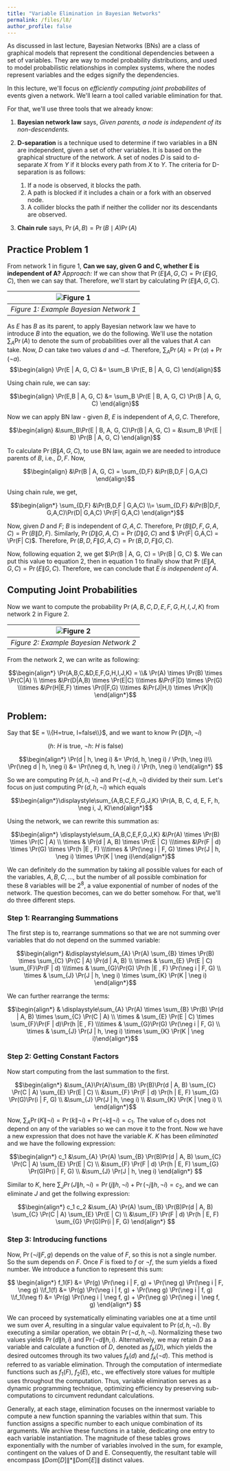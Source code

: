 ```yaml
---
title: "Variable Elimination in Bayesian Networks"
permalink: /files/l8/
author_profile: false
---
```


As discussed in last lecture, Bayesian Networks (BNs) are a class of graphical models that represent the conditional dependencies between a set of variables. They are way to model probability distributions, and used to model probabilistic relationships in complex systems, where the nodes represent variables and the edges signify the dependencies.

In this lecture, we'll focus on *efficiently computing joint probabilites* of events given a network. We'll learn a tool called variable elimination for that.

For that, we'll use three tools that we already know:

1. **Bayesian network law** says, *Given parents, a node is independent of its non-descendents.*

2. **D-separation** is a technique used to determine if two variables in a BN are independent, given a set of other variables. It is based on the graphical structure of the network. A set of nodes $D$ is said to d-separate $X$ from $Y$ if it blocks every path from $X$ to $Y$. The criteria for D-separation is as follows:

    1. If a node is observed, it blocks the path.
    2. A path is blocked if it includes a chain or a fork with an observed node.
    3. A collider blocks the path if neither the collider nor its descendants are observed.

3. **Chain rule** says, ${\displaystyle \Pr (A, B)=\Pr (B\mid A)\Pr (A)}$

## Practice Problem 1
From network 1 in figure 1, **Can we say, given G and C, whether E is independent of A?**
*Approach:* If we can show that $\Pr(E \| A, G, C) = \Pr(E \| G, C)$, then we can say that. Therefore, we'll start by calculating $\Pr(E \| A, G, C)$.

| ![Figure 1](/images/markdown-images/L8/network-0.png) |
|:--:|
| *Figure 1: Example Bayesian Network 1* |

As $E$ has $B$ as its parent, to apply Bayesian network law we have to introduce $B$ into the equation, we do the following. We'll use the notation $\displaystyle\sum_{A} \Pr(A)$ to denote the sum of probabilities over all the values that $A$ can take. Now, $D$ can take two values $d$ and $\neg d$.  Therefore, $\displaystyle\sum_{A} \Pr(A) = \Pr(a) + \Pr(\neg a)$.
$$\begin{align}
\Pr(E | A, G, C) &= \sum_B \Pr(E, B | A, G, C)
\end{align}$$

Using chain rule, we can say:

$$\begin{align}
\Pr(E,B | A, G, C) &= \sum_B \Pr(E | B, A, G, C) \Pr(B | A, G, C)
\end{align}$$

Now we can apply BN law - given $B$, $E$ is independent of $A,G,C$. Therefore,

$$\begin{align}
&\sum_B\Pr(E | B, A, G, C)\Pr(B | A, G, C) = &\sum_B \Pr(E | B) \Pr(B | A, G, C)
\end{align}$$

To calculate $\Pr(B \| A, G, C)$, to use BN law, again we are needed to introduce parents of $B$, i.e., $D,F$. Now,


$$\begin{align}
&\Pr(B | A, G, C) = \sum_{D,F} &\Pr(B,D,F | G,A,C)
\end{align}$$

Using chain rule, we get,

$$\begin{align*}
 \sum_{D,F} &\Pr(B,D,F | G,A,C)
 \\=  \sum_{D,F} &\Pr(B|D,F, G,A,C)\Pr(D| G,A,C) \Pr(F| G,A,C)
\end{align*}$$

Now, given $D$ and $F$; $B$ is independent of $G,A,C$.  Therefore, $\Pr(B\|D,F, G,A,C) = \Pr(B\|D,F)$. Similarly, $\Pr(D\| G,A,C)= \Pr(D\| G,C)$ and $ \Pr(F\| G,A,C) = \Pr(F\| C)$. Therefore, $\Pr(B,D,F \| G,A,C) = \Pr(B,D,F \| G,C)$.

Now, following equation 2, we get $\Pr(B \| A, G, C) = \Pr(B \| G, C) $. We can put this value to equation 2, then in equation 1 to finally show that $\Pr(E \| A, G, C) = \Pr(E \| G, C)$. Therefore, we can conclude that *E is independent of A*.

<!-- We get the required values from the table, therefore we can get the value of $\Pr(E \| A, G, C)$. -->

## Computing Joint Probabilities

Now we want to compute the probability $\Pr(A,B,C,D,E,F,G,H,I,J,K)$ from network 2 in Figure 2.

| ![Figure 2](/images/markdown-images/L8/network-1.png) |
|:--:|
| *Figure 2: Example Bayesian Network 2* |

From the network 2, we can write as following:

$$\begin{align*}
\Pr(A,B,C,&D,E,F,G,H,I,J,K) =
\\&  \Pr(A)
\times \Pr(B)
\times \Pr(C|A)
\\ \times &\Pr(D|A,B)
\times \Pr(E|C)
\\\times &\Pr(F|D)
\times \Pr(G)
\\\times &\Pr(H|E,F)
\times \Pr(I|F,G)
\\\times &\Pr(J|H,I)
\times \Pr(K|I)
\end{align*}$$

## Problem:

Say that $E = \\{H=true, I=false\\}$, and we want to know $\Pr(D \| h, \neg i)$

$~~~~~~~~~~~~~~~~~~~~~~~~(h$: $H$ is true, $\neg h$: $H$ is false$)$



$$\begin{align*}
\Pr(d | h, \neg i) &= \Pr(d, h, \neg i) / \Pr(h, \neg i)\\
\Pr(\neg d | h, \neg i) &= \Pr(\neg d, h, \neg i) / \Pr(h, \neg i)
\end{align*}
$$



So we are computing $\Pr(d, h, \neg i)$ and $\Pr(\neg d, h, \neg i)$ divided by their sum. Let's focus on just computing $\Pr(d, h, \neg i)$ which equals

$$\begin{align*}\displaystyle\sum_{A,B,C,E,F,G,J,K}  \Pr(A, B, C, d, E, F, h, \neg i, J, K)\end{align*}$$


Using the network, we can rewrite this summation as:

$$\begin{align*}
\displaystyle\sum_{A,B,C,E,F,G,J,K} &\Pr(A) \times \Pr(B) \times \Pr(C | A)
\\  \times & \Pr(d | A, B) \times \Pr(E | C)
\\\times &\Pr(F | d) \times \Pr(G) \times \Pr(h |E , F)
\\\times & \Pr(\neg i | F, G) \times \Pr(J | h, \neg i) \times \Pr(K | \neg i)\end{align*}$$

We can definitely do the summation by taking all possible values for each of the variables, $A,B,C,\dots$, but the number of all possible combination for these 8 variables will be $2^8$, a value exponential of number of nodes of the network. The question becomes, can we do better somehow. For that, we'll do three different steps.

### Step 1: Rearranging Summations
The first step is to, rearrange summations so that we are not summing over variables that do not depend on the summed variable:

$$\begin{align*}
&\displaystyle\sum_{A}  \Pr(A) \sum_{B} \times \Pr(B) \times \sum_{C} \Pr(C | A) \Pr(d | A, B)
\\  \times &  \sum_{E} \Pr(E | C)
 \sum_{F}\Pr(F | d)
 \\\times & \sum_{G}\Pr(G)  \Pr(h |E , F) \Pr(\neg i | F, G)
\\  \times & \sum_{J} \Pr(J | h, \neg i) \times \sum_{K} \Pr(K | \neg i)
\end{align*}$$

We can further rearrange the terms:

$$\begin{align*}
& \displaystyle\sum_{A} \Pr(A) \times \sum_{B}   \Pr(B) \Pr(d | A, B) \times \sum_{C} \Pr(C | A)
\\  \times &  \sum_{E} \Pr(E | C) \times
 \sum_{F}\Pr(F | d)\Pr(h |E , F)
 \\\times & \sum_{G}\Pr(G)   \Pr(\neg i | F, G)
\\  \times & \sum_{J} \Pr(J | h, \neg i) \times \sum_{K} \Pr(K | \neg i)\end{align*}$$

### Step 2: Getting Constant Factors

Now start computing from the last summation to the first.

$$\begin{align*}
&\sum_{A}\Pr(A)\sum_{B} \Pr(B)\Pr(d | A, B) \sum_{C} \Pr(C | A) \sum_{E} \Pr(E | C) \\
&\sum_{F} \Pr(F | d) \Pr(h | E, F) \sum_{G} \Pr(G)\Pr(i | F, G) \\
&\sum_{J} \Pr(J | h, \neg i) \\
&\sum_{K} \Pr(K | \neg i) \\
\end{align*}$$

Now, $\displaystyle\sum_{A} \Pr(K \| \neg i) = \Pr(k \| \neg i) + \Pr(\neg k \| \neg i) = c_1$. The value of $c_1$ does not depend on any of the variables so we can move it to the front. Now we have a new expression that does not have the variable $K$.  $K$ has been *eliminated* and we have the following expression:

$$\begin{align*}
c_1 &\sum_{A} \Pr(A) \sum_{B} \Pr(B)Pr(d | A, B) \sum_{C} \Pr(C | A) \sum_{E} \Pr(E | C) \\
&\sum_{F} \Pr(F | d) \Pr(h | E, F) \sum_{G} \Pr(G)Pr(i | F, G) \\
&\sum_{J} \Pr(J | h, \neg i)
\end{align*}
$$

Similar to $K$, here $\sum_{J} \Pr(J \| h, \neg i) = \Pr(j \| h, \neg i) + \Pr(\neg j \| h, \neg i) = c_2$, and we can  eliminate  $J$ and get the follwing expression:

$$\begin{align*}
c_1 c_2 &\sum_{A} \Pr(A) \sum_{B} \Pr(B)Pr(d | A, B) \sum_{C} \Pr(C | A) \sum_{E} \Pr(E | C) \\
&\sum_{F} \Pr(F | d) \Pr(h | E, F) \sum_{G} \Pr(G)Pr(i | F, G)
\end{align*}
$$

### Step 3: Introducing functions

Now, $\Pr(\neg i \| F, g)$ depends on the value of $F$, so this is not a single number. So the sum depends on $F$. Once $F$ is fixed to $f$ or $\neg f$, the sum yields a fixed number. We introduce a function to represent this sum:

$$
\begin{align*}
f_1(F) &= \Pr(g) \Pr(\neg i | F, g) + \Pr(\neg g) \Pr(\neg i | F, \neg g)
\\f_1(f) &= \Pr(g) \Pr(\neg i | f, g) + \Pr(\neg g) \Pr(\neg i | f, g)
\\f_1(\neg f)  &= \Pr(g) \Pr(\neg i | \neg f, g) + \Pr(\neg g) \Pr(\neg i | \neg f, g)
\end{align*}
$$

We can proceed by systematically eliminating variables one at a time until we sum over $A$, resulting in a singular value equivalent to $\Pr(d, h, \neg i)$. By executing a similar operation, we obtain $\Pr(\neg d, h, \neg i)$. Normalizing these two values yields $\Pr(d \| h, i)$ and $\Pr(\neg d \| h, i)$. Alternatively, we may retain $D$ as a variable and calculate a function of $D$, denoted as $f_k(D)$, which yields the desired outcomes through its two values $f_k(d)$ and $f_k(\neg d)$. This method is referred to as variable elimination. Through the computation of intermediate functions such as $f_1(F)$, $f_2(E)$, etc., we effectively store values for multiple uses throughout the computation. Thus, variable elimination serves as a dynamic programming technique, optimizing efficiency by preserving sub-computations to circumvent redundant calculations.

Generally, at each stage, elimination focuses on the innermost variable to compute a new function spanning the variables within that sum. This function assigns a specific number to each unique combination of its arguments. We archive these functions in a table, dedicating one entry to each variable instantiation. The magnitude of these tables grows exponentially with the number of variables involved in the sum, for example, contingent on the values of D and E. Consequently, the resultant table will encompass $\|Dom[D]\|*\|Dom[E]\|$ distinct values.



